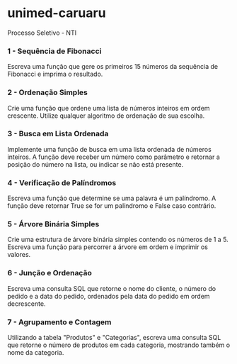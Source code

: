 # unimed-caruaru
Processo Seletivo - NTI

### 1 - Sequência de Fibonacci
Escreva uma função que gere os primeiros 15 números da sequência de Fibonacci e imprima o resultado.

### 2 - Ordenação Simples
Crie uma função que ordene uma lista de números inteiros em ordem crescente. Utilize qualquer algoritmo de ordenação de sua escolha.

### 3 - Busca em Lista Ordenada
Implemente uma função de busca em uma lista ordenada de números inteiros. A função deve receber um número como parâmetro e retornar a posição do número na lista, ou indicar se não está presente.

### 4 - Verificação de Palíndromos
Escreva uma função que determine se uma palavra é um palíndromo. A função deve retornar True se for um palíndromo e False caso contrário.

### 5 - Árvore Binária Simples
Crie uma estrutura de árvore binária simples contendo os números de 1 a 5. Escreva uma função para percorrer a árvore em ordem e imprimir os valores.

### 6 - Junção e Ordenação
Escreva uma consulta SQL que retorne o nome do cliente, o número do pedido e a data do pedido, ordenados pela data do pedido em ordem decrescente.

### 7 - Agrupamento e Contagem
Utilizando a tabela "Produtos" e "Categorias", escreva uma consulta SQL que retorne o número de produtos em cada categoria, mostrando também o nome da categoria.

